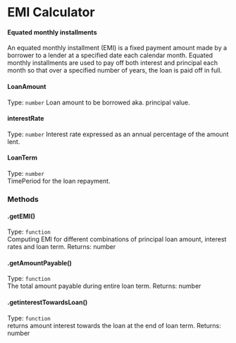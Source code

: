 # EMI Calculator

#### Equated monthly installments

An equated monthly installment (EMI) is a fixed payment amount made by a borrower to a lender at a specified date each calendar month. Equated monthly installments are used to pay off both interest and principal each month so that over a specified number of years, the loan is paid off in full.

#### LoanAmount
Type: `number` 
Loan amount to be borrowed aka. principal value.
#### interestRate 
Type: `number` 
Interest rate expressed as an annual percentage of the amount lent.
#### LoanTerm 
Type: `number`  
TimePeriod for the loan repayment.

### Methods
#### .getEMI() 
Type: `function`  
Computing EMI for different combinations of principal loan amount, interest rates and loan term.
Returns: number
#### .getAmountPayable() 
Type: `function`  
The total amount payable during entire loan term.
Returns: number
#### .getinterestTowardsLoan() 
Type: `function`  
returns amount interest towards the loan at the end of loan term.
Returns: number
